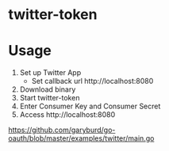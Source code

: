 # twitter-token

# Usage
1. Set up Twitter App
    * Set callback url http://localhost:8080
1. Download binary
1. Start twitter-token
1. Enter Consumer Key and Consumer Secret
1. Access http://localhost:8080

https://github.com/garyburd/go-oauth/blob/master/examples/twitter/main.go



